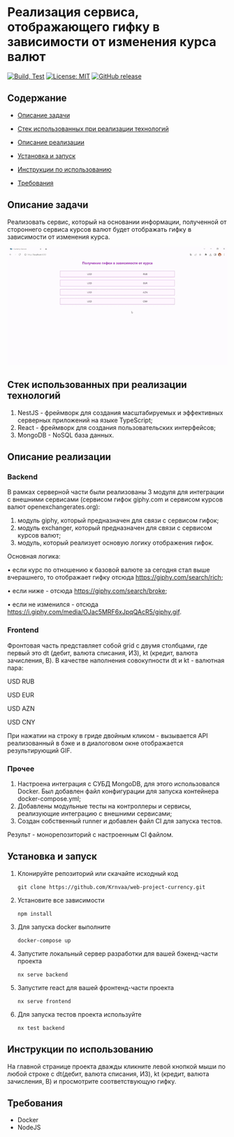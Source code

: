# Реализация сервиса, отображающего гифку в зависимости от изменения курса валют
[![Build, Test](https://github.com/Krnvaa/web-project-currency/actions/workflows/nest-app.yml/badge.svg)](https://github.com/Krnvaa/web-project-currency/actions/workflows/nest-app.yml)
[![License: MIT ](https://img.shields.io/badge/License-MIT-fuchsia.svg)](https://opensource.org/licenses/MIT)
[![GitHub release](https://img.shields.io/github/release/Krnvaa/web-project-currency.svg?color=salmon)](https://github.com/Krnvaa/web-project-currency/releases)

## Содержание

- [Описание задачи](#Описаниезадачи)

- [Cтек использованных при реализации технологий](#Cтекиспользованныхприреализациитехнологий)

- [Описание реализации](#Описаниереализации)

- [Установка и запуск](#Установкаизапуск)
  
- [Инструкции по использованию](#Инструкциипоиспользованию)

- [Требования](#Требования)


## Описание задачи
Реализовать сервис, который на основании информации, полученной от стороннего сервиса курсов валют будет отображать гифку в зависимости от изменения курса. 

![Анимация](https://github.com/Krnvaa/web-project-currency/blob/dev/gif/gif.gif)

## Стек использованных при реализации технологий
1) NestJS - фреймворк для создания масштабируемых и эффективных серверных приложений на языке TypeScript; 
2) React - фреймворк для создания пользовательских интерфейсов; 
3) MongoDB - NoSQL база данных.

## Описание реализации

### Backend
В рамках серверной части были реализованы 3 модуля для интеграции с внешними сервисами (сервисом гифок giphy.com и сервисом курсов валют openexchangerates.org):
1) модуль giphy, который предназначен для связи с сервисом гифок;
2) модуль exchanger, который предназначен для связи с сервисом курсов валют;
3) модуль, который реализует основую логику отображения гифок.

Основная логика:

• если курс по отношению к базовой валюте за сегодня стал выше вчерашнего, то отображает гифку отсюда https://giphy.com/search/rich;

• если ниже - отсюда https://giphy.com/search/broke;

• если не изменился - отсюда https://i.giphy.com/media/OJac5MRF6xJpqQAcR5/giphy.gif.

### Frontend
Фронтовая часть представляет собой grid с двумя столбцами, где первый это dt (дебит, валюта списания, ИЗ), kt (кредит, валюта зачисления, В).
В качестве наполнения совокупности dt и kt - валютная пара:

USD RUB

USD EUR

USD AZN

USD CNY

При нажатии на строку в гриде двойным кликом - вызывается API реализованный в бэке и в диалоговом окне отображается результирующий GIF.

### Прочее
1) Настроена интеграция с СУБД MongoDB, для этого использовался Docker. Был добавлен файл конфигурации для запуска контейнера docker-compose.yml;
2) Добавлены модульные тесты на контроллеры и сервисы, реализующие интеграцию с внешними сервисами;
3) Создан собственный runner и добавлен файл CI для запуска тестов.

Результ - монорепозиторий с настроенным CI файлом.

## Установка и запуск
1. Клонируйте репозиторий или скачайте исходный код
   ```
   git clone https://github.com/Krnvaa/web-project-currency.git
   ```
2. Установите все зависимости
   ```
   npm install
   ```
3. Для запуска docker выполните
   ```
   docker-compose up
   ```
4. Запустите локальный сервер разработки для вашей бэкенд-части проекта
   ```
   nx serve backend
   ```
5. Запустите react для вашей фронтенд-части проекта
   ```
   nx serve frontend
   ```
6. Для запуска тестов проекта используйте
   ```
   nx test backend
   
## Инструкции по использованию
На главной странице проекта дважды кликните левой кнопкой мыши по любой строке с dt(дебит, валюта списания, ИЗ), kt (кредит, валюта зачисления, В) и просмотрите соответствующую гифку. 

## Требования

- Docker
- NodeJS

